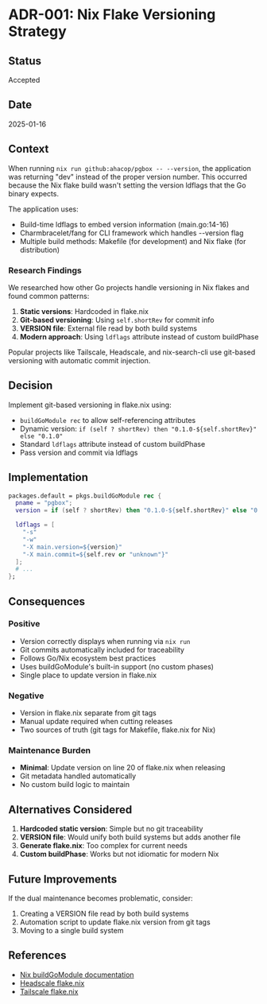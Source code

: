 # ADR-001: Nix Flake Versioning Strategy

## Status
Accepted

## Date
2025-01-16

## Context

When running `nix run github:ahacop/pgbox -- --version`, the application was returning "dev" instead of the proper version number. This occurred because the Nix flake build wasn't setting the version ldflags that the Go binary expects.

The application uses:
- Build-time ldflags to embed version information (main.go:14-16)
- Charmbracelet/fang for CLI framework which handles --version flag
- Multiple build methods: Makefile (for development) and Nix flake (for distribution)

### Research Findings

We researched how other Go projects handle versioning in Nix flakes and found common patterns:

1. **Static versions**: Hardcoded in flake.nix
2. **Git-based versioning**: Using `self.shortRev` for commit info
3. **VERSION file**: External file read by both build systems
4. **Modern approach**: Using `ldflags` attribute instead of custom buildPhase

Popular projects like Tailscale, Headscale, and nix-search-cli use git-based versioning with automatic commit injection.

## Decision

Implement git-based versioning in flake.nix using:
- `buildGoModule rec` to allow self-referencing attributes
- Dynamic version: `if (self ? shortRev) then "0.1.0-${self.shortRev}" else "0.1.0"`
- Standard `ldflags` attribute instead of custom buildPhase
- Pass version and commit via ldflags

## Implementation

```nix
packages.default = pkgs.buildGoModule rec {
  pname = "pgbox";
  version = if (self ? shortRev) then "0.1.0-${self.shortRev}" else "0.1.0";

  ldflags = [
    "-s"
    "-w"
    "-X main.version=${version}"
    "-X main.commit=${self.rev or "unknown"}"
  ];
  # ...
};
```

## Consequences

### Positive
- Version correctly displays when running via `nix run`
- Git commits automatically included for traceability
- Follows Go/Nix ecosystem best practices
- Uses buildGoModule's built-in support (no custom phases)
- Single place to update version in flake.nix

### Negative
- Version in flake.nix separate from git tags
- Manual update required when cutting releases
- Two sources of truth (git tags for Makefile, flake.nix for Nix)

### Maintenance Burden
- **Minimal**: Update version on line 20 of flake.nix when releasing
- Git metadata handled automatically
- No custom build logic to maintain

## Alternatives Considered

1. **Hardcoded static version**: Simple but no git traceability
2. **VERSION file**: Would unify both build systems but adds another file
3. **Generate flake.nix**: Too complex for current needs
4. **Custom buildPhase**: Works but not idiomatic for modern Nix

## Future Improvements

If the dual maintenance becomes problematic, consider:
1. Creating a VERSION file read by both build systems
2. Automation script to update flake.nix version from git tags
3. Moving to a single build system

## References
- [Nix buildGoModule documentation](https://nixos.org/manual/nixpkgs/stable/#ssec-go-modules)
- [Headscale flake.nix](https://github.com/juanfont/headscale)
- [Tailscale flake.nix](https://github.com/tailscale/tailscale)